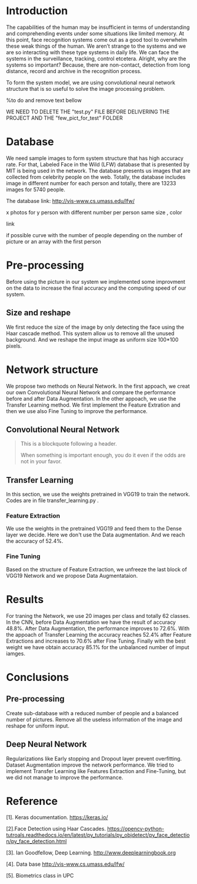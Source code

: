 # Introduction 

The capabilities of the human may be insufficient in terms of understanding and comprehending events under some situations like limited memory. At this point, face recognition systems come out as a good tool to overwhelm these weak things of the human. We aren’t strange to the systems and we are so interacting with these type systems in daily life. We can face the systems in the surveillance, tracking, control etcetera.   Alright, why are the systems so important? Because, there are non-contact, detection from long distance, record and archive in the recognition process. 

To form the system model, we are using convolutional neural network structure that is so useful to solve the image processing problem. 



%to do and remove text bellow 

WE NEED TO DELETE THE "test.py" FILE BEFORE DELIVERING THE PROJECT
AND THE "few_pict_for_test" FOLDER 

# Database 

We need sample images to form system structure that has high accuracy rate. For that, Labeled Face in the Wild (LFW) database that is presented by MIT is being used in the network. The database presents us images that are collected from celebrity people on the web. Totally, the database includes image in different number for each person and totally, there are 13233 images for 5740 people. 

The database link: http://vis-www.cs.umass.edu/lfw/




x photos for y person with different number per person same size , color 

link 

if possible curve with the number of people depending on the number of picture or an array with the first person 

# Pre-processing 

Before using the picture in our system we implemented some improvment on the data to increase the final accuracy and the computing speed of our system. 

## Size and reshape

We first reduce the size of the image by only detecting the face using the Haar cascade method. This system allow us to remove all the unused background. And we reshape the imput image as uniform size 100*100 pixels.


# Network structure

We propose two methods on Neural Network. In the first appoach, we creat our own Convolutional Neural Network and compare the performance before and after Data Augmentation. In the other appoach, we use the Transfer Learning method. We first implement the Feature Extration and then we use also Fine Tuning to improve the performance.

## Convolutional Neural Network

> This is a blockquote following a header.
>
> When something is important enough, you do it even if the odds are not in your favor.


## Transfer Learning
In this section, we use the weights pretrained in VGG19 to train the network. Codes are in file transfer_learning.py .

### Feature Extraction
We use the weights in the pretrained VGG19 and feed them to the Dense layer we decide.
Here we don't use the Data augmentation. And we reach the accuracy of 52.4%. 

### Fine Tuning
Based on the structure of Feature Extraction, we unfreeze the last block of VGG19 Network and we propose Data Augmentataion.

# Results
For traning the Network, we use 20 images per class and totally 62 classes. In the CNN, before Data Augmentation we have the result of accuracy 48.8%. After Data Augmentation, the performance improves to 72.6%.
With the appoach of Transfer Learning the accuracy reaches 52.4% after Feature Extractions and increases to 70.6% after Fine Tuning.
Finally with the best weight we have obtain accuracy 85.1% for the unbalanced number of imput iamges.

# Conclusions
## Pre-processing
Create sub-database with a reduced number of people and a balanced number of pictures.
Remove all the useless information of the image and reshape for uniform input.

## Deep Neural Network
Regularizations like Early stopping and Dropout layer prevent overfitting.
Dataset Augmentation improve the network performance.
We tried to implement Transfer Learning like Features Extraction and Fine-Tuning, but we did not manage to improve the performance.

# Reference
[1]. Keras documentation.  https://keras.io/

[2].Face Detection using Haar Cascades. https://opencv-python-tutroals.readthedocs.io/en/latest/py_tutorials/py_objdetect/py_face_detection/py_face_detection.html

[3]. Ian Goodfellow, Deep Learning.  http://www.deeplearningbook.org

[4]. Data base http://vis-www.cs.umass.edu/lfw/

[5]. Biometrics class in UPC
